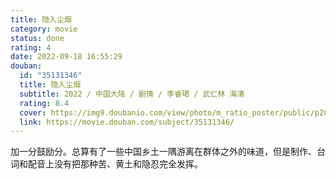 ```yaml
---
title: 隐入尘烟
category: movie
status: done
rating: 4
date: 2022-09-18 16:55:29
douban:
  id: "35131346"
  title: 隐入尘烟
  subtitle: 2022 / 中国大陆 / 剧情 / 李睿珺 / 武仁林 海清
  rating: 8.4
  cover: https://img9.doubanio.com/view/photo/m_ratio_poster/public/p2875299554.jpg
  link: https://movie.douban.com/subject/35131346/
---
```


加一分鼓励分。总算有了一些中国乡土一隅游离在群体之外的味道，但是制作、台词和配音上没有把那种苦、黄土和隐忍完全发挥。